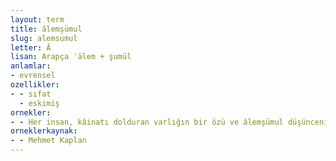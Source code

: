```yaml
---
layout: term
title: âlemşümul
slug: alemsumul
letter: Â
lisan: Arapça ʿālem + şumūl
anlamlar:
- evrensel
ozellikler:
- - sıfat
  - eskimiş
ornekler:
- - Her insan, kâinatı dolduran varlığın bir özü ve âlemşümul düşüncenin bir taşıyıcısıdır.
orneklerkaynak:
- - Mehmet Kaplan
---
```

